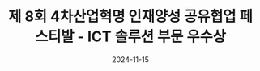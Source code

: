 ---
title: 제 8회 4차산업혁명 인재양성 공유협업 페스티발 - ICT 솔루션 부문 우수상
summary: 2024년 11월
date: 2024-11-15
type: docs
math: false

url_pdf: awards/2024 4차 산업혁명 인재양성 공유협업 페스티발 우수상.pdf
---